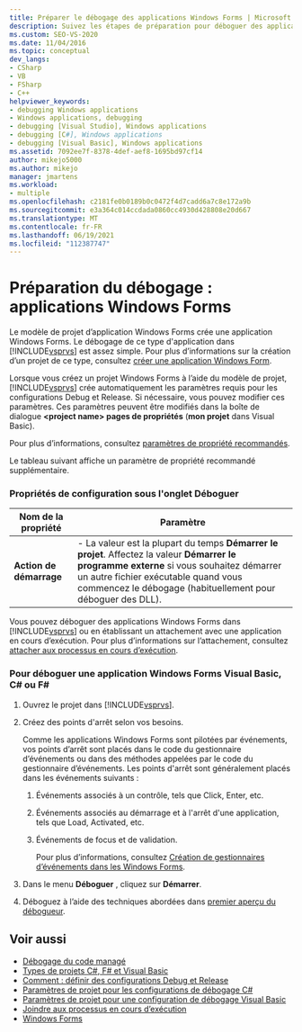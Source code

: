 ```yaml
---
title: Préparer le débogage des applications Windows Forms | Microsoft Docs
description: Suivez les étapes de préparation pour déboguer des applications Windows Forms, qui sont créées par le modèle de projet Windows Forms dans Visual Studio.
ms.custom: SEO-VS-2020
ms.date: 11/04/2016
ms.topic: conceptual
dev_langs:
- CSharp
- VB
- FSharp
- C++
helpviewer_keywords:
- debugging Windows applications
- Windows applications, debugging
- debugging [Visual Studio], Windows applications
- debugging [C#], Windows applications
- debugging [Visual Basic], Windows applications
ms.assetid: 7092ee7f-8378-4def-aef8-1695bd97cf14
author: mikejo5000
ms.author: mikejo
manager: jmartens
ms.workload:
- multiple
ms.openlocfilehash: c2181fe0b0189b0c0472f4d7cadd6a7c8e172a9b
ms.sourcegitcommit: e3a364c014ccdada0860cc4930d428808e20d667
ms.translationtype: MT
ms.contentlocale: fr-FR
ms.lasthandoff: 06/19/2021
ms.locfileid: "112387747"
---
```

# <a name="debugging-preparation-windows-forms-applications"></a>Préparation du débogage : applications Windows Forms

Le modèle de projet d’application Windows Forms crée une application Windows Forms. Le débogage de ce type d'application dans [!INCLUDE[vsprvs](../code-quality/includes/vsprvs_md.md)] est assez simple. Pour plus d’informations sur la création d’un projet de ce type, consultez [créer une application Windows Form](../ide/create-csharp-winform-visual-studio.md).

 Lorsque vous créez un projet Windows Forms à l’aide du modèle de projet, [!INCLUDE[vsprvs](../code-quality/includes/vsprvs_md.md)] crée automatiquement les paramètres requis pour les configurations Debug et Release. Si nécessaire, vous pouvez modifier ces paramètres. Ces paramètres peuvent être modifiés dans la boîte de dialogue **\<project name> pages de propriétés** (**mon projet** dans Visual Basic).

 Pour plus d’informations, consultez [paramètres de propriété recommandés](../debugger/managed-debugging-recommended-property-settings.md).

 Le tableau suivant affiche un paramètre de propriété recommandé supplémentaire.

### <a name="configuration-properties-in-debug-tab"></a>Propriétés de configuration sous l'onglet Déboguer

|**Nom de la propriété**|**Paramètre**|
|-----------------------|-----------------|
|**Action de démarrage**|-   La valeur est la plupart du temps **Démarrer le projet**. Affectez la valeur **Démarrer le programme externe** si vous souhaitez démarrer un autre fichier exécutable quand vous commencez le débogage (habituellement pour déboguer des DLL).|

 Vous pouvez déboguer des applications Windows Forms dans [!INCLUDE[vsprvs](../code-quality/includes/vsprvs_md.md)] ou en établissant un attachement avec une application en cours d’exécution. Pour plus d’informations sur l’attachement, consultez [attacher aux processus en cours d’exécution](../debugger/attach-to-running-processes-with-the-visual-studio-debugger.md).

### <a name="to-debug-a-c-f-or-visual-basic-windows-forms-application"></a>Pour déboguer une application Windows Forms Visual Basic, C# ou F#

1. Ouvrez le projet dans [!INCLUDE[vsprvs](../code-quality/includes/vsprvs_md.md)].

2. Créez des points d'arrêt selon vos besoins.

    Comme les applications Windows Forms sont pilotées par événements, vos points d’arrêt sont placés dans le code du gestionnaire d’événements ou dans des méthodes appelées par le code du gestionnaire d’événements. Les points d'arrêt sont généralement placés dans les événements suivants :

   1. Événements associés à un contrôle, tels que Click, Enter, etc.

   2. Événements associés au démarrage et à l'arrêt d'une application, tels que Load, Activated, etc.

   3. Événements de focus et de validation.

      Pour plus d’informations, consultez [Création de gestionnaires d’événements dans les Windows Forms](/dotnet/framework/winforms/creating-event-handlers-in-windows-forms).

3. Dans le menu **Déboguer** , cliquez sur **Démarrer**.

4. Déboguez à l’aide des techniques abordées dans [premier aperçu du débogueur](../debugger/debugger-feature-tour.md).

## <a name="see-also"></a>Voir aussi
- [Débogage du code managé](../debugger/debugging-managed-code.md)
- [Types de projets C#, F# et Visual Basic](../debugger/debugging-preparation-csharp-f-hash-and-visual-basic-project-types.md)
- [Comment : définir des configurations Debug et Release](../debugger/how-to-set-debug-and-release-configurations.md)
- [Paramètres de projet pour les configurations de débogage C#](../debugger/project-settings-for-csharp-debug-configurations.md)
- [Paramètres de projet pour une configuration de débogage Visual Basic](../debugger/project-settings-for-a-visual-basic-debug-configuration.md)
- [Joindre aux processus en cours d’exécution](../debugger/attach-to-running-processes-with-the-visual-studio-debugger.md)
- [Windows Forms](/dotnet/framework/winforms/index)